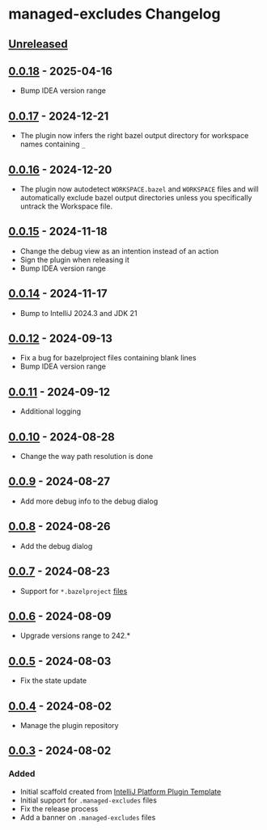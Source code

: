 <!-- Keep a Changelog guide -> https://keepachangelog.com -->

# managed-excludes Changelog

## [Unreleased]

## [0.0.18] - 2025-04-16

- Bump IDEA version range

## [0.0.17] - 2024-12-21

- The plugin now infers the right bazel output directory for workspace names containing `_`

## [0.0.16] - 2024-12-20

- The plugin now autodetect `WORKSPACE.bazel` and `WORKSPACE` files and will automatically 
exclude bazel output directories unless you specifically untrack the Workspace file.

## [0.0.15] - 2024-11-18

- Change the debug view as an intention instead of an action
- Sign the plugin when releasing it
- Bump IDEA version range

## [0.0.14] - 2024-11-17

- Bump to IntelliJ 2024.3 and JDK 21

## [0.0.12] - 2024-09-13

- Fix a bug for bazelproject files containing blank lines
- Bump IDEA version range

## [0.0.11] - 2024-09-12

- Additional logging

## [0.0.10] - 2024-08-28

- Change the way path resolution is done

## [0.0.9] - 2024-08-27

- Add more debug info to the debug dialog

## [0.0.8] - 2024-08-26

- Add the debug dialog

## [0.0.7] - 2024-08-23

- Support for `*.bazelproject` [files](https://ij.bazel.build/docs/project-views.html)

## [0.0.6] - 2024-08-09

- Upgrade versions range to 242.*

## [0.0.5] - 2024-08-03

- Fix the state update

## [0.0.4] - 2024-08-02

- Manage the plugin repository

## [0.0.3] - 2024-08-02

### Added

- Initial scaffold created from [IntelliJ Platform Plugin Template](https://github.com/JetBrains/intellij-platform-plugin-template)
- Initial support for `.managed-excludes` files
- Fix the release process
- Add a banner on `.managed-excludes` files

[Unreleased]: https://github.com/gplassard/managed-excludes/compare/v0.0.18...HEAD
[0.0.18]: https://github.com/gplassard/managed-excludes/compare/v0.0.17...v0.0.18
[0.0.17]: https://github.com/gplassard/managed-excludes/compare/v0.0.16...v0.0.17
[0.0.16]: https://github.com/gplassard/managed-excludes/compare/v0.0.15...v0.0.16
[0.0.15]: https://github.com/gplassard/managed-excludes/compare/v0.0.14...v0.0.15
[0.0.14]: https://github.com/gplassard/managed-excludes/compare/v0.0.12...v0.0.14
[0.0.12]: https://github.com/gplassard/managed-excludes/compare/v0.0.11...v0.0.12
[0.0.11]: https://github.com/gplassard/managed-excludes/compare/v0.0.10...v0.0.11
[0.0.10]: https://github.com/gplassard/managed-excludes/compare/v0.0.9...v0.0.10
[0.0.9]: https://github.com/gplassard/managed-excludes/compare/v0.0.8...v0.0.9
[0.0.8]: https://github.com/gplassard/managed-excludes/compare/v0.0.7...v0.0.8
[0.0.7]: https://github.com/gplassard/managed-excludes/compare/v0.0.6...v0.0.7
[0.0.6]: https://github.com/gplassard/managed-excludes/compare/v0.0.5...v0.0.6
[0.0.5]: https://github.com/gplassard/managed-excludes/compare/v0.0.4...v0.0.5
[0.0.4]: https://github.com/gplassard/managed-excludes/compare/v0.0.3...v0.0.4
[0.0.3]: https://github.com/gplassard/managed-excludes/commits/v0.0.3
